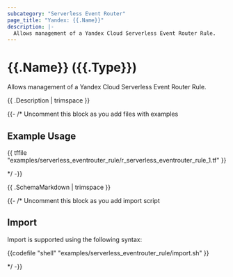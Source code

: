 ```yaml
---
subcategory: "Serverless Event Router"
page_title: "Yandex: {{.Name}}"
description: |-
  Allows management of a Yandex Cloud Serverless Event Router Rule.
---
```


# {{.Name}} ({{.Type}})

Allows management of a Yandex Cloud Serverless Event Router Rule.

{{ .Description | trimspace }}

{{- /* Uncomment this block as you add files with examples

## Example Usage

{{ tffile "examples/serverless_eventrouter_rule/r_serverless_eventrouter_rule_1.tf" }}

*/ -}}

{{ .SchemaMarkdown | trimspace }}


{{- /* Uncomment this block as you add import script

## Import

Import is supported using the following syntax:

{{codefile "shell" "examples/serverless_eventrouter_rule/import.sh" }}

*/ -}}
